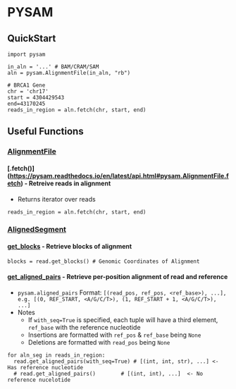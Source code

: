 # PYSAM
## QuickStart
```
import pysam

in_aln = '...' # BAM/CRAM/SAM
aln = pysam.AlignmentFile(in_aln, "rb")

# BRCA1 Gene
chr = 'chr17'
start = 4304429543
end=43170245 
reads_in_region = aln.fetch(chr, start, end)
```

## Useful Functions
### [AlignmentFile](https://pysam.readthedocs.io/en/latest/api.html#pysam.AlignmentFile)
#### [.fetch()] (https://pysam.readthedocs.io/en/latest/api.html#pysam.AlignmentFile.fetch) - Retreive reads in alignment
* Returns iterator over reads
```
reads_in_region = aln.fetch(chr, start, end) 
```

### [AlignedSegment](https://pysam.readthedocs.io/en/latest/api.html#pysam.AlignedSegment)
#### [get_blocks](https://pysam.readthedocs.io/en/latest/api.html#pysam.AlignedSegment.get_blocks) - Retrieve blocks of alignment
```
blocks = read.get_blocks() # Genomic Coordinates of Alignment
```

#### [get_aligned_pairs](https://pysam.readthedocs.io/en/latest/api.html#pysam.AlignedSegment.get_aligned_pairs) - Retrieve per-position alignment of read and reference
* `pysam.aligned_pairs` Format: `[(read_pos, ref_pos, <ref_base>), ...], e.g. [(0, REF_START, <A/G/C/T>), (1, REF_START + 1, <A/G/C/T>), ...]`
* Notes
	* If `with_seq=True` is specified, each tuple will have a third element, `ref_base` with the reference nucleotide
	* Insertions are formatted with `ref_pos` & `ref_base` being `None`
	* Deletions are formatted with `read_pos` being `None`

```
for aln_seg in reads_in_region:
  read.get_aligned_pairs(with_seq=True) # [(int, int, str), ...] <- Has reference nucleotide
  # read.get_aligned_pairs() 		# [(int, int), ...]	 <- No reference nucelotide
```
